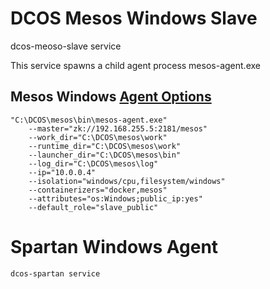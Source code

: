 
# DCOS Mesos Windows Slave
   
   dcos-meoso-slave service
    
   This service spawns a child agent process mesos-agent.exe


## Mesos Windows [Agent Options](http://mesos.apache.org/documentation/latest/configuration/agent/)

    "C:\DCOS\mesos\bin\mesos-agent.exe" 
        --master="zk://192.168.255.5:2181/mesos" 
        --work_dir="C:\DCOS\mesos\work" 
        --runtime_dir="C:\DCOS\mesos\work" 
        --launcher_dir="C:\DCOS\mesos\bin" 
        --log_dir="C:\DCOS\mesos\log" 
        --ip="10.0.0.4" 
        --isolation="windows/cpu,filesystem/windows" 
        --containerizers="docker,mesos" 
        --attributes="os:Windows;public_ip:yes" 
        --default_role="slave_public"
        
        
# Spartan Windows Agent 

    dcos-spartan service
